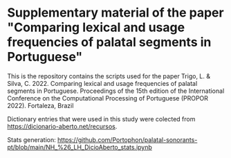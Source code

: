 # Supplementary material of the paper "Comparing lexical and usage frequencies of palatal segments in Portuguese"

This is the repository contains the scripts used for the paper Trigo, L. & Silva, C. 2022. Comparing lexical and usage frequencies of palatal segments in Portuguese. Proceedings of the 15th edition of the International Conference on the Computational Processing of Portuguese (PROPOR 2022). Fortaleza, Brazil

Dictionary entries that were used in this study were colected from https://dicionario-aberto.net/recursos.

Stats generation: https://github.com/Portophon/palatal-sonorants-pt/blob/main/NH_%26_LH_DicioAberto_stats.ipynb
